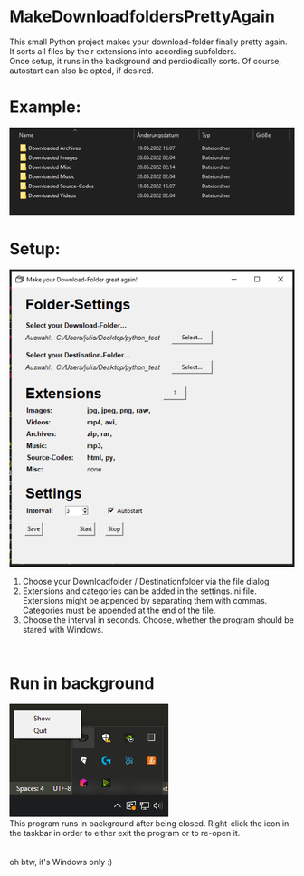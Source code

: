 # MakeDownloadfoldersPrettyAgain
This small Python project makes your download-folder finally pretty again. <br />
It sorts all files by their extensions into according subfolders. <br />
Once setup, it runs in the background and perdiodically sorts. Of course, autostart can also be opted, if desired. <br />
# Example: 
![example_img](/readme/MakeDownloadfolderPrettyAgain_example.png) <br />
# Setup:
![setup_img](/readme/MakeDownloadfolderPrettyAgain.png) <br />
1. Choose your Downloadfolder / Destinationfolder via the file dialog
2. Extensions and categories can be added in the settings.ini file.  <br /> Extensions might be appended by separating them with commas.  <br /> Categories must be appended at the end of the file.
3. Choose the interval in seconds. Choose, whether the program should be stared with Windows.
 <br />
 
# Run in background
![background_img](/readme/MakeDownloadfolderPrettyAgain_background.png) <br />
This program runs in background after being closed. Right-click the icon in the taskbar in order to either exit the program or to re-open it.
<br /><br /><br />
oh btw, it's Windows only :)

